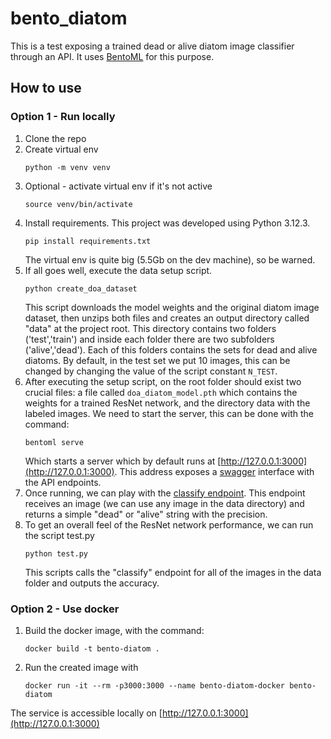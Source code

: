 # bento_diatom

This is a test exposing a trained dead or alive diatom image classifier through an API. It uses [BentoML](https://github.com/bentoml/BentoML) for this purpose.

## How to use

### Option 1 - Run locally

1. Clone the repo
1. Create virtual env
    ```
    python -m venv venv
    ```
1. Optional - activate virtual env if it's not active
    ```
    source venv/bin/activate
    ```
1. Install requirements. This project was developed using Python 3.12.3.
    ```
    pip install requirements.txt
    ```
    The virtual env is quite big (5.5Gb on the dev machine), so be warned.
1. If all goes well, execute the data setup script. 
    ```
    python create_doa_dataset
    ```
    This script downloads the model weights and the original diatom image dataset, then unzips both files and creates an output directory called "data" at the project root. This directory contains two folders ('test','train') and inside each folder there are two subfolders ('alive','dead'). Each of this folders contains the sets for dead and alive diatoms. By default, in the test set we put 10 images, this can be changed by changing the value of the script constant ```N_TEST```.
1. After executing the setup script, on the root folder should exist two crucial files: a file called ```doa_diatom_model.pth``` which contains the weights for a trained ResNet network, and the directory data with the labeled images. We need to start the server, this can be done with the command:
    ```
    bentoml serve
    ```
    Which starts a server which by default runs at [http://127.0.0.1:3000](http://127.0.0.1:3000). This address exposes a [swagger](https://github.com/swagger-api/swagger-ui) interface with the API endpoints.
1. Once running, we can play with the [classify endpoint](http://127.0.0.1:3000/#/Service%20APIs/MyResNet__classify). This endpoint receives an image (we can use any image in the data directory) and returns a simple "dead" or "alive" string with the precision.
1. To get an overall feel of the ResNet network performance, we can run the script test.py
    ```
    python test.py
    ```
    This scripts calls the "classify" endpoint for all of the images in the data folder and outputs the accuracy.

### Option 2 - Use docker

1. Build the docker image, with the command:
    ```
    docker build -t bento-diatom .
    ```
1. Run the created image with
    ```
    docker run -it --rm -p3000:3000 --name bento-diatom-docker bento-diatom
    ```
The service is accessible locally on [http://127.0.0.1:3000](http://127.0.0.1:3000)
